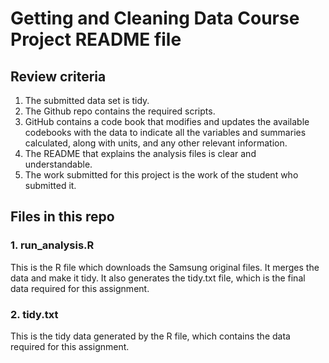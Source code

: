 # Getting and Cleaning Data Course Project README file



## Review criteria

1. The submitted data set is tidy.
2. The Github repo contains the required scripts.
3. GitHub contains a code book that modifies and updates the available codebooks with the data to indicate all the variables and summaries calculated, along with units, and any other relevant information.
4. The README that explains the analysis files is clear and understandable.
5. The work submitted for this project is the work of the student who submitted it.

## Files in this repo

### 1. run_analysis.R

This is the R file which downloads the Samsung original files. It merges the data and make it tidy. It also generates the tidy.txt file, which is the final data required for this assignment.

### 2. tidy.txt

This is the tidy data generated by the R file, which contains the data required for this assignment.

